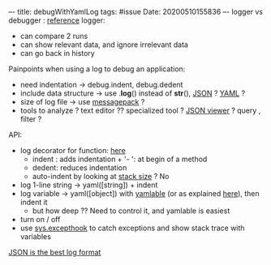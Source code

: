 –-
title: debugWithYamlLog
tags: #issue
Date: 20200510155836
–-
logger vs debugger : [reference](https://web.archive.org/web/20130527013805/http://andrevanderschyff.za.net/?p=143)
logger:
* can compare 2 runs
* can show relevant data, and ignore irrelevant data
* can go back in history

Painpoints when using a log to debug an application:
* need indentation → debug.indent, debug.dedent
* include data structure → use .__log__() instead of __str__(), [JSON](https://www.json.org/json-en.html) ? [YAML](https://lzone.de/cheat-sheet/YAML) ?
* size of log file → use [messagepack](https://msgpack.org/) ?
* tools to analyze ?  text editor ?? specialized tool ? [JSON viewer](https://code.visualstudio.com/docs/languages/json) ? query , filter ?

API:
* log decorator for function: [here](https://dev.to/mandrewcito/a-tiny-python-log-decorator-1o5m)
    * indent : adds indentation + '- ': at begin of a method
    * dedent: reduces indentation
    * auto-indent by looking at [stack size](https://stackoverflow.com/questions/34115298/how-do-i-get-the-current-depth-of-the-python-interpreter-stack) ? No
* log 1-line string → yaml([string]) + indent
* log variable →  yaml([object]) with [yamlable](https://smarie.github.io/python-yamlable/) (or as explained [here](https://yaml.readthedocs.io/en/latest/dumpcls.html)), then indent it
    * but how deep ??  Need to control it, and yamlable is easiest
* turn on / off
* use [sys.excepthook](https://docs.python.org/3/library/sys.html#sys.excepthook) to catch exceptions and show stack trace with variables



[JSON is the best log format](https://www.loggly.com/blog/why-json-is-the-best-application-log-format-and-how-to-switch/)